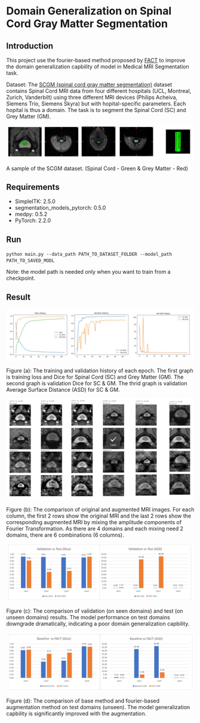 # Domain Generalization on Spinal Cord Gray Matter Segmentation




## Introduction

This project use the fourier-based  method proposed by [FACT](https://arxiv.org/abs/2105.11120]) to improve the domain generalization capbility of model in Medical MRI Segmentation task.

Dataset: The [SCGM (spinal cord gray matter segmentation)](http://niftyweb.cs.ucl.ac.uk/challenge/index.php) dataset contains Spinal Cord MRI data from four different hospitals (UCL, Montreal, Zurich,
Vanderbilt) using three different MRI devices (Philips Acheiva, Siemens Trio, Siemens Skyra) but with hopital-specific parameters. Each hopital is thus a domain. The task is to segment the Spinal Cord (SC) and Grey Matter (GM).

![Figure demo](result/figure_demo.png)

A sample of the SCGM dataset. (Spinal Cord - Green & Grey Matter - Red)

## Requirements

- SimpleITK: 2.5.0
- segmentation_models_pytorch: 0.5.0
- medpy: 0.5.2
- PyTorch: 2.2.0
## Run
`python main.py --data_path PATH_TO_DATASET_FOLDER --model_path PATH_TO_SAVED_MODL`

Note: the model path is needed only when you want to train from a checkpoint.

## Result

![Figure a](result/figure_a.png)

Figure (a): The training and validation history of each epoch. The first graph is training loss and Dice 
for Spinal Cord (SC) and Grey Matter (GM). The second graph is validation Dice for SC & GM. The 
thrid graph is validation Average Surface Distance (ASD) for SC & GM.

![Figure b](result/figure_b.png)


Figure (b): The comparison of original and augmented MRI images. For each column, the first 2 rows show the original 
MRI and the last 2 rows show the corresponding augmented MRI by mixing the amplitude components of Fourier Transformation. As there are 4 domains and each mixing need 2 domains, there are 6 combinations (6 columns).

![Figure c](result/figure_c.png)


Figure (c): The comparison of validation (on seen domains) and test (on unseen domains) results. The model performance on test domains downgrade dramatically, indicating a poor domain generalization capbility.

![Figure d](result/figure_d.png)

Figure (d): The comparison of base method and fourier-based augmentation method on test domains (unseen). The model generalization capbility is significantly improved with the augmentation.


